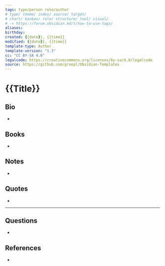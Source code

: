 ```yaml
---
tags: type/person role/author
# type/ theme/ index/ source/ target/ 
# chart/ kanban/ role/ structure/ tool/ visual/ 
# -> https://forum.obsidian.md/t/how-to-use-tags/
aliases: 
birthday:
created: {{date}}, {{time}}
modified: {{date}}, {{time}}
template-type: Author
template-version: "1.3"
cc: "CC BY-SA 4.0"
legalcode: https://creativecommons.org/licenses/by-sa/4.0/legalcode
source: https://github.com/groepl/Obsidian-Templates
---
```


# {{Title}}

##  Bio
<!-- Short biography of the AUTHOR -->
- 

## Books
<!-- Only most important I‘ve read -->
- 

## Notes
<!-- The main content of my thoughts really -->
- 


## Quotes
<!-- Notable quotes with reference to their page or location -->
- 

---
## Questions
<!-- What remains for you to consider? -->
- 

## References 
<!-- Links to pages not referenced in the content -->
- 
